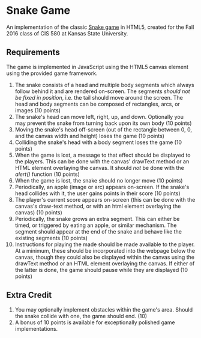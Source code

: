 # Snake Game
An implementation of the classic [Snake game](https://en.wikipedia.org/wiki/Snake_(video_game)) in HTML5,
created for the Fall 2016 class of CIS 580 at Kansas State University.

## Requirements
The game is implemented in JavaScript using the HTML5 canvas element using the provided game framework.

1. The snake consists of a head and multiple body segments which always follow behind it and are rendered on-screen. The segments _should not be fixed in position_, i.e. the tail should move around the screen.  The head and body segments can be composed of rectangles, arcs, or images (10 points)
2. The snake's head can move left, right, up, and down. Optionally you may prevent the snake from turning back upon its own body (10 points)
3. Moving the snake's head off-screen (out of the rectangle between 0, 0, and the canvas width and height) loses the game (10 points)
4. Colliding the snake's head with a body segment loses the game (10 points)
5. When the game is lost, a message to that effect should be displayed to the players.  This can be done with the canvas' drawText method or an HTML element overlaying the canvas.  It should _not_ be done with the _alert()_ function (10 points)
6. When the game is lost, the snake should no longer move (10 points)
7. Periodically, an apple (image or arc) appears on-screen.  If the snake's head collides with it, the user gains points in their score (10 points)
8. The player's current score appears on-screen (this can be done with the canvas's draw-text method, or with an html element overlaying the canvas) (10 points)
9. Periodically, the snake grows an extra segment.  This can either be timed, or triggered by eating an apple, or similar mechanism.  The segment should appear at the end of the snake and behave like the existing segments (10 points)
10. Instructions for playing the made should be made available to the player. At a minimum, these should be incorporated into the webpage below the canvas, though they could also be displayed within the canvas using the drawText method or an HTML element overlaying the canvas.  If either of the latter is done, the game should pause while they are displayed (10 points)

## Extra Credit
1. You may optionally implement obstacles within the game's area.  Should the snake collide with one, the game should end. (10)
2. A bonus of 10 points is available for exceptionally polished game implementations.
